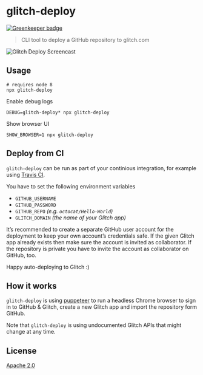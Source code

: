 # glitch-deploy

[![Greenkeeper badge](https://badges.greenkeeper.io/glitch-tools/glitch-deploy.svg)](https://greenkeeper.io/)

> CLI tool to deploy a GitHub repository to glitch.com

![Glitch Deploy Screencast](/assets/glitch-deploy-screencast.gif?raw=true)

## Usage

```
# requires node 8
npx glitch-deploy
```

Enable debug logs

```
DEBUG=glitch-deploy* npx glitch-deploy
```

Show browser UI

```
SHOW_BROWSER=1 npx glitch-deploy
```

## Deploy from CI

`glitch-deploy` can be run as part of your continious integration, for example
using [Travis CI](https://travis-ci.org/).

You have to set the following environment variables

- `GITHUB_USERNAME`
- `GITHUB_PASSWORD`
- `GITHUB_REPO` _(e.g. `octocat/Hello-World`)_
- `GLITCH_DOMAIN` _(the name of your Glitch app)_

It’s recommended to create a separate GitHub user account for the deployment to
keep your own account’s credentials safe. If the given Glitch app already exists
then make sure the account is invited as collaborator. If the repository is
private you have to invite the account as collaborator on GitHub, too.

Happy auto-deploying to Glitch :)

## How it works

`glitch-deploy` is using [puppeteer](https://github.com/GoogleChrome/puppeteer)
to run a headless Chrome browser to sign in to GitHub & Glitch, create a new
Glitch app and import the repository form GitHub.

Note that `glitch-deploy` is using undocumented Glitch APIs that might change at
any time.

## License

[Apache 2.0](LICENSE)
